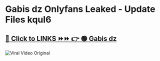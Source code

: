 
 # Gabis dz Onlyfans Leaked - Update Files kqul6

## <h2><a href="https://clipsfans.com/Gabis_dz&ref=git">🔗 Click to LINKS ⏩⏩ 👉 🟢 Gabis dz </a></h2>

<a href="https://clipsfans.com/Gabis_dz&ref=git" rel="nofollow" data-target="animated-image.originalLink"><img src="https://i.ibb.co.com/xMMVF88/686577567.gif" alt="Viral Video Original" style="max-width: 100%; display: inline-block;" data-target="animated-image.originalImage"></a>


